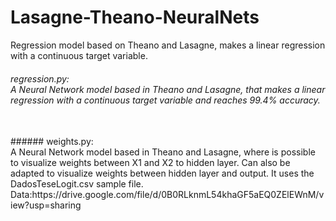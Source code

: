 # Lasagne-Theano-NeuralNets
Regression model based on Theano and Lasagne, makes a linear regression with a continuous target variable.
<br />
###### regression.py:<br />A Neural Network model based in Theano and Lasagne, that makes a linear regression with a continuous target variable and reaches 99.4% accuracy.
<br />
###### weights.py:<br />A Neural Network model based in Theano and Lasagne, where is possible to visualize weights between X1 and X2 to hidden layer. Can also be adapted to visualize weights between hidden layer and output. It uses the DadosTeseLogit.csv sample file.
<br />
Data:https://drive.google.com/file/d/0B0RLknmL54khaGF5aEQ0ZElEWnM/view?usp=sharing